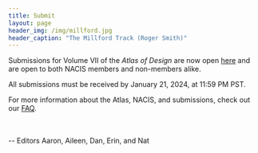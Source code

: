 ```yaml
---
title: Submit
layout: page
header_img: /img/millford.jpg
header_caption: "The Millford Track (Roger Smith)"
---
```


Submissions for Volume VII of the _Atlas of Design_ are now open [here](https://atlasofdesign-96abe2ea8513.herokuapp.com/) and are open to both NACIS members and non-members alike.

All submissions must be received by January 21, 2024, at 11:59 PM PST.

For more information about the Atlas, NACIS, and submissions, check out our [FAQ](https://docs.google.com/document/d/e/2PACX-1vRKj_S091W6B6OX6HPfXjrGbOp6vTquQ-EFQowvZplZHmBZSUSyDMSNn9Y5-n_yslWwZVlUj7qfwTc2/pub).


<br><br>-- Editors Aaron, Aileen, Dan, Erin, and Nat

